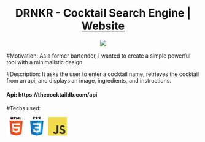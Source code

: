 <h1 align="center">DRNKR - Cocktail Search Engine | <a href="https://drnkr.netlify.app/">Website</a></h1>
<div align="center">
	  <img src="https://github.com/GregTorrillo/DRNKR/blob/main/drnkr.gif" width="25%" />
</div>

#Motivation: 
As a former bartender, I wanted to create a simple powerful tool with a minimalistic design.
	
#Description:
It asks the user to enter a cocktail name, retrieves the cocktail from an api, and displays an image, ingredients, and instructions.
	
<h4>Api: https://thecocktaildb.com/api</h4>	

#Techs used:
<p align="left"><img src="https://raw.githubusercontent.com/devicons/devicon/master/icons/html5/html5-original-wordmark.svg" alt="html5" width="50" height="50"/> <img src="https://raw.githubusercontent.com/devicons/devicon/master/icons/css3/css3-original-wordmark.svg" alt="css3" width="50" height="50"/> <img src="https://raw.githubusercontent.com/devicons/devicon/master/icons/javascript/javascript-original.svg" alt="javascript" width="50" height="50"/></p>


